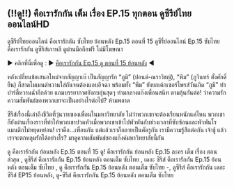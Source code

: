 ## (‼ดู‼) คือเรารักกัน เต็ม เรื่อง EP.15 ทุกตอน ดูซีรีย์ไทยออนไลน์HD

ดูซีรีย์ไทยออนไลน์ คือเรารักกัน ซับไทย ย้อนหลัง Ep.15 ตอนที่ 15 ดูซีรี่ย์ออนไลน์ Ep.15 ซับไทย คือเรารักกัน ดูซีรีส์เกาหลี  ดูผ่านมือถือฟรี ไม่มีโฆษณา

▶ คลิกที่นี่เพื่อดู : ▶ [คือเรารักกัน Ep.15 ดู ตอนที่ 15 ย้อนหลัง](https://bfdtyd.github.io/weare15/) ◀

หลังเปลี่ยนข้อเสนอใหม่จากสัญญาเบ๊ เป็นสัญญารัก “ภูมิ” (ปอนด์-ณราวิชญ์), “พีม” (ภูวินทร์ ตั้งศักดิ์ยืน) ก็สาดโมเมนต์หวานใส่กันจนต้องแอบอิจฉา พร้อมทั้ง “พีม” ยังยกเค้กเซอร์ไพรส์วันเกิด “ภูมิ” ทำปาร์ตี้หวานฉ่ำอีกด้วย แถมบรรยากาศยังอบอุ่นสุดๆ ท่ามกลางแก๊งเพื่อนสนิท ตามลุ้นกันต่อ! ว่าความรักความสัมพันธ์ของพวกเขาจะเป็นอย่างไรต่อไป? ห้ามพลาด

ซีรีส์เรื่องนี้เล่าถึงชีวิตที่วุ่นวายของเพื่อนในมหาวิทยาลัย ไม่ว่าพวกเขาจะต้องเรียนหนักแค่ไหน พวกเขาก็ยังผ่านเรื่องราวที่ทำให้พวกเขาปวดหัวเมื่อพวกเขาเข้าไปพัวพันกับช่วงเวลาที่ซับซ้อนและพัวพันโรแมนติกไม่หยุดหย่อน! เราคือ...เพื่อนกัน แต่แล้วเราก็กลายเป็นศัตรูกัน เรามีความรู้สึกต่อกัน เจ้าชู้ แล้วเราจะตกหลุมรักได้อย่างไร? มาดูความสัมพันธ์ของแก๊งค์มหาวิทยาลัยนี้กัน

ดู คือเรารักกัน ย้อนหลัง Ep.15 ตอนที่ 15 ดู! คือเรารักกัน ย้อนหลัง Ep.15 ละคร เต็ม เรื่อง ตอนล่าสุด , ดูซีรีส์ คือเรารักกัน Ep.15 ย้อนหลัง ตอนเต็ม ซับไทย , เดอะ ซีรีส์ คือเรารักกัน Ep.15 ย้อนหลัง ตอนเต็ม ซับไทย , ดู คือเรารักกัน Ep.15 ย้อนหลัง ตอนเต็ม ซับไทย -, ดูซีรีส์ คือเรารักกัน เดอะ ซีรีส์ EP15 ย้อนหลัง, ดู-ซีรีส์ คือเรารักกัน Ep.15 ย้อนหลัง ตอนเต็ม ซับไทย

